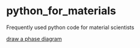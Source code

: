 # python_for_materials
Frequently used python code for material scientists

[draw a phase diagram](phase_diagram.py)
